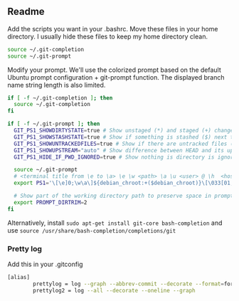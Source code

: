 ## Readme

Add the scripts you want in your .bashrc. Move these files in your home directory. 
I usually hide these files to keep my home directory clean.


```bash
source ~/.git-completion
source ~/.git-prompt
```

Modify your prompt.
We'll use the colorized prompt based on the default Ubuntu prompt configuration + git-prompt function. The displayed branch name string length is also limited.

```bash
if [ -f ~/.git-completion ]; then
  source ~/.git-completion
fi

if [ -f ~/.git-prompt ]; then
  GIT_PS1_SHOWDIRTYSTATE=true # Show unstaged (*) and staged (+) changes next to the branch name
  GIT_PS1_SHOWSTASHSTATE=true # Show if something is stashed ($) next to the branch name
  GIT_PS1_SHOWUNTRACKEDFILES=true # Show if there are untracked files (%) next to the branch name
  GIT_PS1_SHOWUPSTREAM="auto" # Show difference between HEAD and its upstream. A "<" behind, ">" ahead, "<>"  diverged and "=" no difference. 
  GIT_PS1_HIDE_IF_PWD_IGNORED=true # Show nothing is directory is ignore by git

  source ~/.git-prompt
  # <terminal title from \e to \a> \e \w <path> \a \u <user> @ \h  <host> : \w <path> [<git-prompt output>] $
  export PS1='\[\e]0;\w\a\]${debian_chroot:+($debian_chroot)}\[\033[01;32m\]\u@\h\[\033[00m\]:\[\033[01;34m\]\w\[\033[00m\] $(__git_ps1 "[%s]") \$ '

  # Show part of the working directory path to preserve space in prompt.
  export PROMPT_DIRTRIM=2
fi
```

Alternatively, install ```sudo apt-get install git-core bash-completion``` and use ```source /usr/share/bash-completion/completions/git```


### Pretty log
Add this in your .gitconfig

```bash
[alias]
        prettylog = log --graph --abbrev-commit --decorate --format=format:'%C(bold blue)%h%C(reset) - %C(bold cyan)%aD%C(reset) %C(bold green)(%ar)%C(reset)%C(bold yellow)%d%C(reset)%n''          %C(white)%s%C(reset) %C(dim white)- %an%C(reset)' --all
        prettylog2 = log --all --decorate --oneline --graph
```
